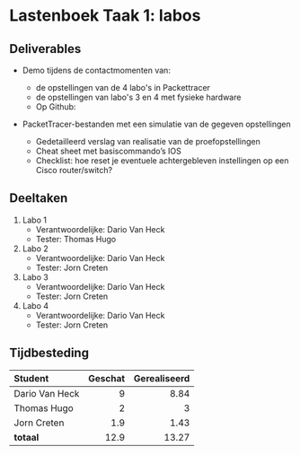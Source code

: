 # Lastenboek Taak 1: labos

## Deliverables

* Demo tijdens de contactmomenten van:

    - de opstellingen van de 4 labo's in Packettracer
    - de opstellingen van labo's 3 en 4 met fysieke hardware
    - Op Github:

* PacketTracer-bestanden met een simulatie van de gegeven opstellingen

    - Gedetailleerd verslag van realisatie van de proefopstellingen
    - Cheat sheet met basiscommando’s IOS
    - Checklist: hoe reset je eventuele achtergebleven instellingen op een Cisco router/switch?

## Deeltaken

1. Labo 1
    - Verantwoordelijke: Dario Van Heck
    - Tester: Thomas Hugo
2. Labo 2
    - Verantwoordelijke: Dario Van Heck
    - Tester: Jorn Creten
3. Labo 3
    - Verantwoordelijke: Dario Van Heck
    - Tester: Jorn Creten
4. Labo 4
    - Verantwoordelijke: Dario Van Heck
    - Tester: Jorn Creten

## Tijdbesteding

| Student         | Geschat | Gerealiseerd |
| :---            | ---:    | ---:         |
| Dario Van Heck  |         9|              8.84|
| Thomas Hugo     |         2|              3|
| Jorn Creten     |         1.9|              1.43|
| **totaal**      |         12.9|              13.27|

